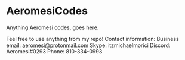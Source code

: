 # AeromesiCodes
Anything Aeromesi codes, goes here.

Feel free to use anything from my repo!
Contact information:
Business email: aeromesi@protonmail.com
Skype: itzmichaelmorici
Discord: Aeromesi#0293
Phone: 810-334-0993

